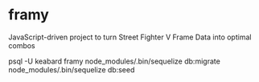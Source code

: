 # framy
JavaScript-driven project to turn Street Fighter V Frame Data into optimal combos

psql -U keabard framy
node_modules/.bin/sequelize db:migrate
node_modules/.bin/sequelize db:seed
